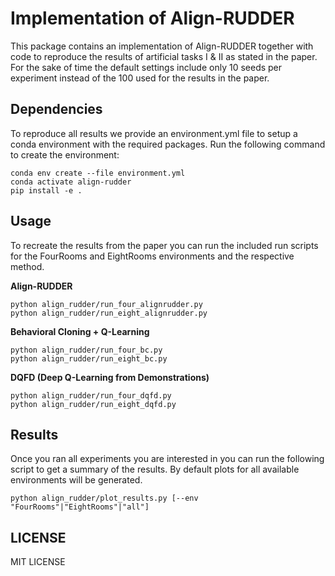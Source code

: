 # Implementation of Align-RUDDER 
This package contains an implementation of Align-RUDDER together with code to reproduce
the results of artificial tasks I & II as stated in the paper. 
For the sake of time the default settings include only 10 seeds per experiment instead of the 100 used for the results in the paper.

## Dependencies
To reproduce all results we provide an environment.yml file to setup a conda environment with the required packages.
Run the following command to create the environment:
```shell script
conda env create --file environment.yml
conda activate align-rudder
pip install -e .
```

## Usage
To recreate the results from the paper you can run the included run scripts for the
FourRooms and EightRooms environments and the respective method.
 
**Align-RUDDER**  
```
python align_rudder/run_four_alignrudder.py
python align_rudder/run_eight_alignrudder.py
```  
**Behavioral Cloning + Q-Learning**  
```  
python align_rudder/run_four_bc.py
python align_rudder/run_eight_bc.py     
```  
**DQFD (Deep Q-Learning from Demonstrations)**  
```  
python align_rudder/run_four_dqfd.py
python align_rudder/run_eight_dqfd.py
```  

## Results
Once you ran all experiments you are interested in you can run the following script to get 
a summary of the results.
By default plots for all available environments will be generated.
```
python align_rudder/plot_results.py [--env "FourRooms"|"EightRooms"|"all"]
```

## LICENSE
MIT LICENSE
